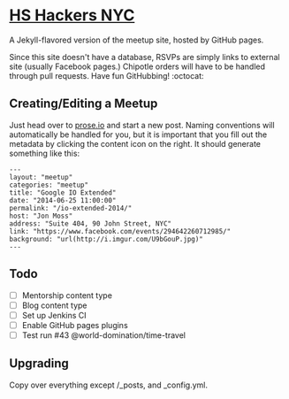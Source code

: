 # [HS Hackers NYC](http://nyc.hshackers.org/)

A Jekyll-flavored version of the meetup site, hosted by GitHub pages.

Since this site doesn't have a database, RSVPs are simply links to external site (usually Facebook pages.) Chipotle orders will have to be handled through pull requests. Have fun GitHubbing! :octocat:

## Creating/Editing a Meetup

Just head over to [prose.io](http://prose.io/#hshackers/nyc/) and start a new post. Naming conventions will automatically be handled for you, but it is important that you fill out the metadata by clicking the content icon on the right. It should generate something like this:

````
---
layout: "meetup"
categories: "meetup"
title: "Google IO Extended"
date: "2014-06-25 11:00:00"
permalink: "/io-extended-2014/"
host: "Jon Moss"
address: "Suite 404, 90 John Street, NYC"
link: "https://www.facebook.com/events/294642260712985/"
background: "url(http://i.imgur.com/U9bGouP.jpg)"
---
````

## Todo

- [ ] Mentorship content type
- [ ] Blog content type
- [ ] Set up Jenkins CI
- [ ] Enable GitHub pages plugins
- [ ] Test run #43 @world-domination/time-travel

## Upgrading

Copy over everything except /_posts, and _config.yml.